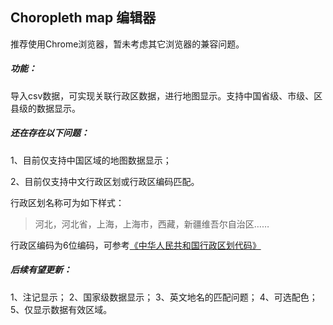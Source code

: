## Choropleth map 编辑器

推荐使用Chrome浏览器，暂未考虑其它浏览器的兼容问题。

##### 功能：

导入csv数据，可实现关联行政区数据，进行地图显示。支持中国省级、市级、区县级的数据显示。

##### 还在存在以下问题：

1、目前仅支持中国区域的地图数据显示；

2、目前仅支持中文行政区划或行政区编码匹配。

行政区划名称可为如下样式：

> 河北，河北省，上海，上海市，西藏，新疆维吾尔自治区……

行政区编码为6位编码，可参考[《中华人民共和国行政区划代码》](https://www.mca.gov.cn/article/sj/xzqh/2020/2020/202003301019.html)



##### 后续有望更新：
1、注记显示；
2、国家级数据显示；
3、英文地名的匹配问题；
4、可选配色；
5、仅显示数据有效区域。



